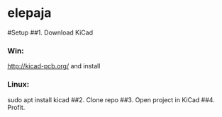 # elepaja

#Setup
##1. Download KiCad
### Win:
http://kicad-pcb.org/ and install
### Linux:
sudo apt install kicad
##2. Clone repo
##3. Open project in KiCad
##4. Profit.
